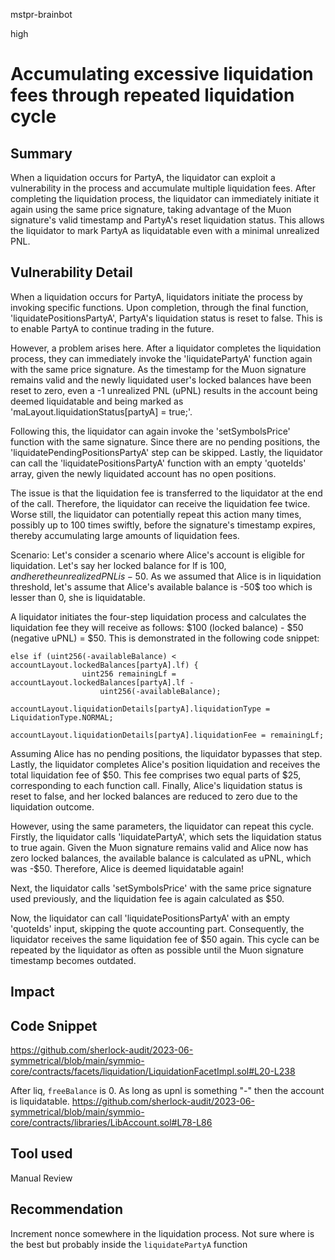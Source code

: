 mstpr-brainbot

high

# Accumulating excessive liquidation fees through repeated liquidation cycle

## Summary
When a liquidation occurs for PartyA, the liquidator can exploit a vulnerability in the process and accumulate multiple liquidation fees. After completing the liquidation process, the liquidator can immediately initiate it again using the same price signature, taking advantage of the Muon signature's valid timestamp and PartyA's reset liquidation status. This allows the liquidator to mark PartyA as liquidatable even with a minimal unrealized PNL.
## Vulnerability Detail
When a liquidation occurs for PartyA, liquidators initiate the process by invoking specific functions. Upon completion, through the final function, 'liquidatePositionsPartyA', PartyA's liquidation status is reset to false. This is to enable PartyA to continue trading in the future.

However, a problem arises here. After a liquidator completes the liquidation process, they can immediately invoke the 'liquidatePartyA' function again with the same price signature. As the timestamp for the Muon signature remains valid and the newly liquidated user's locked balances have been reset to zero, even a -1 unrealized PNL (uPNL) results in the account being deemed liquidatable and being marked as 'maLayout.liquidationStatus[partyA] = true;'.

Following this, the liquidator can again invoke the 'setSymbolsPrice' function with the same signature. Since there are no pending positions, the 'liquidatePendingPositionsPartyA' step can be skipped. Lastly, the liquidator can call the 'liquidatePositionsPartyA' function with an empty 'quoteIds' array, given the newly liquidated account has no open positions.

The issue is that the liquidation fee is transferred to the liquidator at the end of the call. Therefore, the liquidator can receive the liquidation fee twice. Worse still, the liquidator can potentially repeat this action many times, possibly up to 100 times swiftly, before the signature's timestamp expires, thereby accumulating large amounts of liquidation fees.


Scenario: 
Let's consider a scenario where Alice's account is eligible for liquidation. Let's say her locked balance for lf is $100, and here the unrealized PNL is -50$. As we assumed that Alice is in liquidation threshold, let's assume that Alice's available balance is -50$ too which is lesser than 0, she is liquidatable.

A liquidator initiates the four-step liquidation process and calculates the liquidation fee they will receive as follows: $100 (locked balance) - $50 (negative uPNL) = $50. This is demonstrated in the following code snippet:

```solidity
else if (uint256(-availableBalance) < accountLayout.lockedBalances[partyA].lf) {
                uint256 remainingLf = accountLayout.lockedBalances[partyA].lf -
                    uint256(-availableBalance);
                accountLayout.liquidationDetails[partyA].liquidationType = LiquidationType.NORMAL;
                accountLayout.liquidationDetails[partyA].liquidationFee = remainingLf; 
```

Assuming Alice has no pending positions, the liquidator bypasses that step. Lastly, the liquidator completes Alice's position liquidation and receives the total liquidation fee of $50. This fee comprises two equal parts of $25, corresponding to each function call. Finally, Alice's liquidation status is reset to false, and her locked balances are reduced to zero due to the liquidation outcome.

However, using the same parameters, the liquidator can repeat this cycle. Firstly, the liquidator calls 'liquidatePartyA', which sets the liquidation status to true again. Given the Muon signature remains valid and Alice now has zero locked balances, the available balance is calculated as uPNL, which was -$50. Therefore, Alice is deemed liquidatable again!

Next, the liquidator calls 'setSymbolsPrice' with the same price signature used previously, and the liquidation fee is again calculated as $50.

Now, the liquidator can call 'liquidatePositionsPartyA' with an empty 'quoteIds' input, skipping the quote accounting part. Consequently, the liquidator receives the same liquidation fee of $50 again. This cycle can be repeated by the liquidator as often as possible until the Muon signature timestamp becomes outdated.
## Impact

## Code Snippet
https://github.com/sherlock-audit/2023-06-symmetrical/blob/main/symmio-core/contracts/facets/liquidation/LiquidationFacetImpl.sol#L20-L238

After liq, `freeBalance` is 0. As long as upnl is something "-" then the account is liquidatable.
https://github.com/sherlock-audit/2023-06-symmetrical/blob/main/symmio-core/contracts/libraries/LibAccount.sol#L78-L86
## Tool used

Manual Review

## Recommendation
Increment nonce somewhere in the liquidation process. Not sure where is the best but probably inside the `liquidatePartyA` function